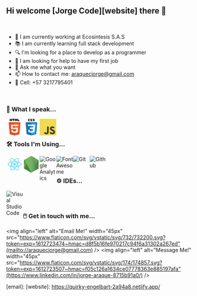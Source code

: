 ## Hi welcome [Jorge Code][website] there 👋

<!-- [<img src="https://media.giphy.com/media/du3J3cXyzhj75IOgvA/giphy.gif">][website] -->


<br/>

- 💼 I am currently working at Ecosintesis S.A.S
- 📚 I am currently learning full stack development
- 🔍 I'm looking for a place to develop as a programmer
- 🔎 I am looking for help to have my first job
- 💬 Ask me what you want
- 📫 How to contact me: araquecjorge@gmail.com
- 📱 Cell: +57 3217795401

<br/>

### 🚀 What I speak...
<img align="left" alt="HTML5" width="45px" src="https://raw.githubusercontent.com/github/explore/80688e429a7d4ef2fca1e82350fe8e3517d3494d/topics/html/html.png" />
<img align="left" alt="CSS3" width="45px" src="https://raw.githubusercontent.com/github/explore/80688e429a7d4ef2fca1e82350fe8e3517d3494d/topics/css/css.png" />
<img align="left" alt="JavaScript" width="45px" src="https://raw.githubusercontent.com/github/explore/80688e429a7d4ef2fca1e82350fe8e3517d3494d/topics/javascript/javascript.png" />

<br/>
<br/>

### 🛠️ Tools I'm Using...

<img align="left" alt="React" width="45px" src="https://raw.githubusercontent.com/github/explore/80688e429a7d4ef2fca1e82350fe8e3517d3494d/topics/react/react.png" />
<img align="left" alt="Node.js" width="45px" src="https://raw.githubusercontent.com/github/explore/80688e429a7d4ef2fca1e82350fe8e3517d3494d/topics/nodejs/nodejs.png" />
<img align="left" alt="Google Analytics" width="45px" src="https://img.stackshare.io/service/64/cU74ahCn_400x400.jpg" />
<img align="left" alt="Font Awesome" width="45px" src="https://img.stackshare.io/service/3244/1_Mr1Fy00XjPGNf1Kkp_hWtw_2x.png" />
<img align="left" alt="Git" width="45px" src="https://www.flaticon.com/svg/vstatic/svg/39/39378.svg?token=exp=1612723181~hmac=670e7d83ef3b044927815bddcd5abefa " />
<img align="left" alt="Github" width="45px" src="https://www.flaticon.com/svg/vstatic/svg/733/733609.svg?token=exp=1612723208~hmac=7a6b16176c4ff258c08999529551276e " />
<br/>
<br/>

### ⚙️ IDEs...

  <img align="left" alt="Visual Studio Code" width="45px" src="https://img.stackshare.io/service/4202/Visual_Studio_Code_logo.png" />
<br/>
<br/>

  ### 🖱️ Get in touch with me...

<img align="left" alt="Email Me!" width="45px" src="https://www.flaticon.com/svg/vstatic/svg/732/732200.svg?token=exp=1612723474~hmac=d8f5b16fe970217c94f6a31302a267ed"(mailto://araquecjorge@gmail.com) />
<img align="left" alt="Message Me!" width="45px" src="https://www.flaticon.com/svg/vstatic/svg/174/174857.svg?token=exp=1612723507~hmac=f05c126a1634ce07778363e885197afa"(https://www.linkedin.com/in/jorge-araque-8715b91a0/) />
<!-- [<img src='https://image.flaticon.com/icons/svg/1409/1409937.svg' width='32' title='DM Me!'>](https://twitter.com/hulyakarakayaa) -->

<!-- link's -->
[email]: 
[website]: https://quirky-engelbart-2a94a8.netlify.app/ 